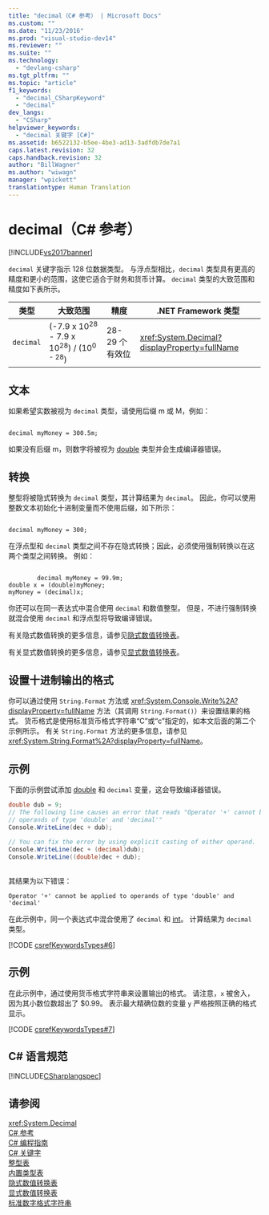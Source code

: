 ```yaml
---
title: "decimal（C# 参考） | Microsoft Docs"
ms.custom: ""
ms.date: "11/23/2016"
ms.prod: "visual-studio-dev14"
ms.reviewer: ""
ms.suite: ""
ms.technology: 
  - "devlang-csharp"
ms.tgt_pltfrm: ""
ms.topic: "article"
f1_keywords: 
  - "decimal_CSharpKeyword"
  - "decimal"
dev_langs: 
  - "CSharp"
helpviewer_keywords: 
  - "decimal 关键字 [C#]"
ms.assetid: b6522132-b5ee-4be3-ad13-3adfdb7de7a1
caps.latest.revision: 32
caps.handback.revision: 32
author: "BillWagner"
ms.author: "wiwagn"
manager: "wpickett"
translationtype: Human Translation
---
```

# decimal（C# 参考）
[!INCLUDE[vs2017banner](../../../csharp/includes/vs2017banner.md)]

`decimal` 关键字指示 128 位数据类型。  与浮点型相比，`decimal` 类型具有更高的精度和更小的范围，这使它适合于财务和货币计算。  `decimal` 类型的大致范围和精度如下表所示。  
  
|类型|大致范围|精度|.NET Framework 类型|  
|--------|----------|--------|-----------------------|  
|`decimal`|\(\-7.9 x 10<sup>28</sup> \- 7.9 x 10<sup>28</sup>\) \/ \(10<sup>0 - 28</sup>\)|28\-29 个有效位|<xref:System.Decimal?displayProperty=fullName>|  
  
## 文本  
 如果希望实数被视为 `decimal` 类型，请使用后缀 m 或 M，例如：  
  
```  
  
decimal myMoney = 300.5m;  
```  
  
 如果没有后缀 m，则数字将被视为 [double](../../../csharp/language-reference/keywords/double.md) 类型并会生成编译器错误。  
  
## 转换  
 整型将被隐式转换为 `decimal` 类型，其计算结果为 `decimal`。  因此，你可以使用整数文本初始化十进制变量而不使用后缀，如下所示：  
  
```  
  
decimal myMoney = 300;  
```  
  
 在浮点型和 `decimal` 类型之间不存在隐式转换；因此，必须使用强制转换以在这两个类型之间转换。  例如：  
  
```  
  
        decimal myMoney = 99.9m;  
double x = (double)myMoney;  
myMoney = (decimal)x;  
```  
  
 你还可以在同一表达式中混合使用 `decimal` 和数值整型。  但是，不进行强制转换就混合使用 `decimal` 和浮点型将导致编译错误。  
  
 有关隐式数值转换的更多信息，请参见[隐式数值转换表](../../../csharp/language-reference/keywords/implicit-numeric-conversions-table.md)。  
  
 有关显式数值转换的更多信息，请参见[显式数值转换表](../../../csharp/language-reference/keywords/explicit-numeric-conversions-table.md)。  
  
## 设置十进制输出的格式  
 你可以通过使用 `String.Format` 方法或 <xref:System.Console.Write%2A?displayProperty=fullName> 方法（其调用 `String.Format()`）来设置结果的格式。  货币格式是使用标准货币格式字符串“C”或“c”指定的，如本文后面的第二个示例所示。  有关 `String.Format` 方法的更多信息，请参见 <xref:System.String.Format%2A?displayProperty=fullName>。  
  
## 示例  
 下面的示例尝试添加 [double](../../../csharp/language-reference/keywords/double.md) 和 `decimal` 变量，这会导致编译器错误。  
  
```c#  
double dub = 9;  
// The following line causes an error that reads "Operator '+' cannot be applied to   
// operands of type 'double' and 'decimal'"  
Console.WriteLine(dec + dub);   
  
// You can fix the error by using explicit casting of either operand.  
Console.WriteLine(dec + (decimal)dub);  
Console.WriteLine((double)dec + dub);  
  
```  
  
 其结果为以下错误：  
  
 `Operator '+' cannot be applied to operands of type 'double' and 'decimal'`  
  
 在此示例中，同一个表达式中混合使用了 `decimal` 和 [int](../../../csharp/language-reference/keywords/int.md)。  计算结果为 `decimal` 类型。  
  
 [!CODE [csrefKeywordsTypes#6](../CodeSnippet/VS_Snippets_VBCSharp/csrefKeywordsTypes#6)]  
  
## 示例  
 在此示例中，通过使用货币格式字符串来设置输出的格式。  请注意，`x` 被舍入，因为其小数位数超出了 $0.99。  表示最大精确位数的变量 `y` 严格按照正确的格式显示。  
  
 [!CODE [csrefKeywordsTypes#7](../CodeSnippet/VS_Snippets_VBCSharp/csrefKeywordsTypes#7)]  
  
## C\# 语言规范  
 [!INCLUDE[CSharplangspec](../../../csharp/language-reference/keywords/includes/csharplangspec_md.md)]  
  
## 请参阅  
 <xref:System.Decimal>   
 [C\# 参考](../../../csharp/language-reference/index.md)   
 [C\# 编程指南](../../../csharp/programming-guide/index.md)   
 [C\# 关键字](../../../csharp/language-reference/keywords/index.md)   
 [整型表](../../../csharp/language-reference/keywords/integral-types-table.md)   
 [内置类型表](../../../csharp/language-reference/keywords/built-in-types-table.md)   
 [隐式数值转换表](../../../csharp/language-reference/keywords/implicit-numeric-conversions-table.md)   
 [显式数值转换表](../../../csharp/language-reference/keywords/explicit-numeric-conversions-table.md)   
 [标准数字格式字符串](../Topic/Standard%20Numeric%20Format%20Strings.md)